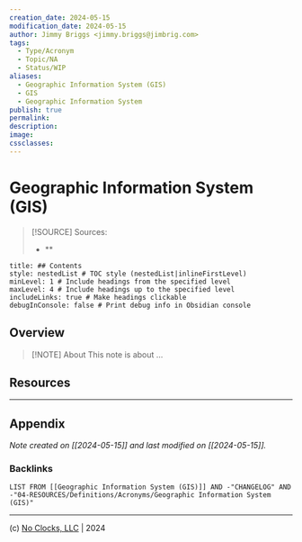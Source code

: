 ```yaml
---
creation_date: 2024-05-15
modification_date: 2024-05-15
author: Jimmy Briggs <jimmy.briggs@jimbrig.com>
tags:
  - Type/Acronym
  - Topic/NA
  - Status/WIP
aliases:
  - Geographic Information System (GIS)
  - GIS
  - Geographic Information System
publish: true
permalink:
description:
image:
cssclasses:
---
```


# Geographic Information System (GIS)

> [!SOURCE] Sources:
> - **

```table-of-contents
title: ## Contents 
style: nestedList # TOC style (nestedList|inlineFirstLevel)
minLevel: 1 # Include headings from the specified level
maxLevel: 4 # Include headings up to the specified level
includeLinks: true # Make headings clickable
debugInConsole: false # Print debug info in Obsidian console
```

## Overview

> [!NOTE] About
> This note is about ...

## Resources

***

## Appendix

*Note created on [[2024-05-15]] and last modified on [[2024-05-15]].*

### Backlinks

```dataview
LIST FROM [[Geographic Information System (GIS)]] AND -"CHANGELOG" AND -"04-RESOURCES/Definitions/Acronyms/Geographic Information System (GIS)"
```

***

(c) [No Clocks, LLC](https://github.com/noclocks) | 2024


